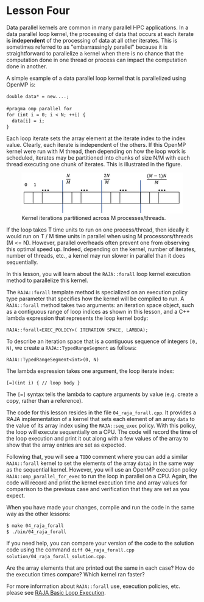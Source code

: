 # Lesson Four

Data parallel kernels are common in many parallel HPC applications. In a data
parallel loop kernel, the processing of data that occurs at each iterate **is
independent** of the processing of data at all other iterates. This is
sometimes referred to as "embarrassingly parallel" because it is
straightforward to parallelize a kernel when there is no chance that the
computation done in one thread or process can impact the computation done in
another.

A simple example of a data parallel loop kernel that is parallelized using
OpenMP is:

```
double data* = new....;

#pragma omp parallel for
for (int i = 0; i < N; ++i) {
  data[i] = i;
}
```

Each loop iterate sets the array element at the iterate index to the index
value. Clearly, each iterate is independent of the others. If this OpenMP
kernel were run with M thread, then depending on how the loop work is
scheduled, iterates may be partitioned into chunks of size N/M with each 
thread executing one chunk of iterates. This is illustrated in the figure.

<figure>
<img src="./images/parchunk.png">
<figcaption>Kernel iterations partitioned across M processes/threads.</figcaption>
</figure>

If the loop takes T time units to run on one process/thread, then ideally it
would run on T / M time units in parallel when using M processors/threads
(M <= N). However, parallel overheads often prevent one from observing this
optimal speed up. Indeed, depending on the kernel, number of iterates, number
of threads, etc., a kernel may run slower in parallel than it does sequentially.

In this lesson, you will learn about the `RAJA::forall` loop kernel execution
method to parallelize this kernel.

The `RAJA::forall` template method is specialized on an execution policy type
parameter that specifies how the kernel will be compiled to run. A
`RAJA::forall` method takes two arguments: an iteration space object,
such as a contiguous range of loop indices as shown in this lesson, and a
C++ lambda expression that represents the loop kernel body:

```
RAJA::forall<EXEC_POLICY>( ITERATION SPACE, LAMBDA);
```

To describe an iteration space that is a contiguous sequence of integers
`[0, N)`, we create a `RAJA::TypedRangeSegment` as follows:

```
RAJA::TypedRangeSegment<int>(0, N)
```

The lambda expression takes one argument, the loop iterate index:

```
[=](int i) { // loop body }
```

The `[=]` syntax tells the lambda to capture arguments by value (e.g. create a
copy, rather than a reference).

The code for this lesson resides in the file `04_raja_forall.cpp`. It provides
a RAJA implementation of a kernel that sets each element of an array `data` to
the value of its array index using the `RAJA::seq_exec` policy. With this
policy, the loop will execute sequentially on a CPU. The code will record the
time of the loop execution and print it out along with a few values of the
array to show that the array entries are set as expected. 

Following that, you will see a `TODO` comment where you can add a similar
`RAJA::forall` kernel to set the elements of the array `data1` in the same way
as the sequential kernel. However, you will use an OpenMP execution policy
`RAJA::omp_parallel_for_exec` to run the loop in parallel on a CPU. Again, the
code will record and print the kernel execution time and array values for
comparison to the previous case and verification that they are set as you
expect.

When you have made your changes, compile and run the code in the same way as the
other lessons:

```
$ make 04_raja_forall
$ ./bin/04_raja_forall
```

If you need help, you can compare your version of the code to the solution
code using the command `diff 04_raja_forall.cpp solution/04_raja_forall_solution.cpp`.

Are the array elements that are printed out the same in each case? How do the 
execution times compare? Which kernel ran faster?

For more information about `RAJA::forall` use, execution policies, etc. please
see [RAJA Basic Loop Execution](https://raja.readthedocs.io/en/develop/sphinx/user_guide/tutorial/add_vectors.html).

